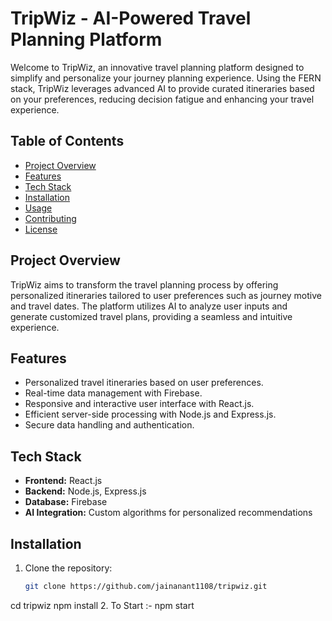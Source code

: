 # TripWiz - AI-Powered Travel Planning Platform

Welcome to TripWiz, an innovative travel planning platform designed to simplify and personalize your journey planning experience. Using the FERN stack, TripWiz leverages advanced AI to provide curated itineraries based on your preferences, reducing decision fatigue and enhancing your travel experience.

## Table of Contents
- [Project Overview](#project-overview)
- [Features](#features)
- [Tech Stack](#tech-stack)
- [Installation](#installation)
- [Usage](#usage)
- [Contributing](#contributing)
- [License](#license)

## Project Overview

TripWiz aims to transform the travel planning process by offering personalized itineraries tailored to user preferences such as journey motive and travel dates. The platform utilizes AI to analyze user inputs and generate customized travel plans, providing a seamless and intuitive experience.

## Features

- Personalized travel itineraries based on user preferences.
- Real-time data management with Firebase.
- Responsive and interactive user interface with React.js.
- Efficient server-side processing with Node.js and Express.js.
- Secure data handling and authentication.

## Tech Stack

- **Frontend:** React.js
- **Backend:** Node.js, Express.js
- **Database:** Firebase
- **AI Integration:** Custom algorithms for personalized recommendations

## Installation

1. Clone the repository:
   ```bash
   git clone https://github.com/jainanant1108/tripwiz.git
  cd tripwiz
  npm install
2. To Start :- npm start
